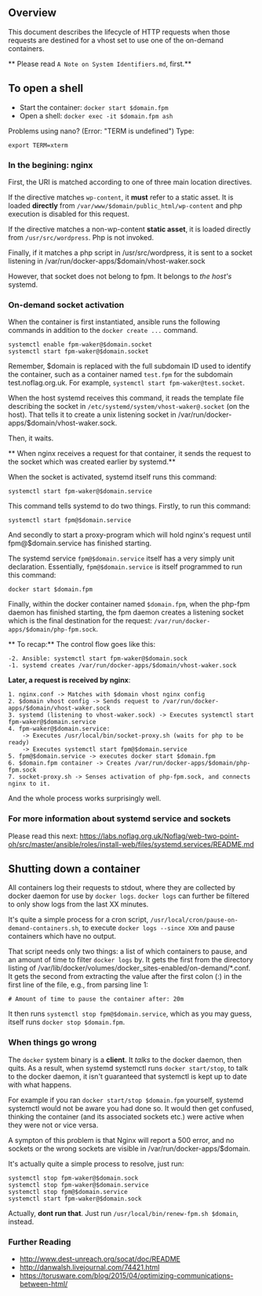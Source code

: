 ## Overview
This document describes the lifecycle of HTTP requests when those requests are destined for a vhost set to use one of the on-demand containers.

** Please read `A Note on System Identifiers.md`, first.**

## To open a shell

* Start the container: `docker start $domain.fpm`
* Open a shell: `docker exec -it $domain.fpm ash`

Problems using nano? (Error: "TERM is undefined") Type:

    export TERM=xterm

### In the begining: nginx

First, the URI is matched according to one of three main location directives.

If the directive matches `wp-content`, it **must** refer to a static asset. It is loaded **directly** from `/var/www/$domain/public_html/wp-content` and php execution is disabled for this request.

If the directive matches a non-wp-content **static asset**, it is loaded directly from `/usr/src/wordpress`. Php is not invoked.

Finally, if it matches a php script in /usr/src/wordpress, it is sent to a socket listening in /var/run/docker-apps/$domain/vhost-waker.sock

However, that socket does not belong to fpm. It belongs to *the host's* systemd.

### On-demand socket activation

When the container is first instantiated, ansible runs the following commands in addition to the `docker create ...` command.

	systemctl enable fpm-waker@$domain.socket
	systemctl start fpm-waker@$domain.socket

Remember, $domain is replaced with the full subdomain ID used to identify the container, such as a container named `test.fpm` for the subdomain test.noflag.org.uk. For example, `systemctl start fpm-waker@test.socket`.

When the host systemd receives this command, it reads the template file describing the socket in `/etc/systemd/system/vhost-waker@.socket` (on the host). That tells it to create a unix listening socket in /var/run/docker-apps/$domain/vhost-waker.sock.

Then, it waits.

** When nginx receives a request for that container, it sends the request to the socket which was created earlier by systemd.**

When the socket is activated, systemd itself runs this command:

	systemctl start fpm-waker@$domain.service
	
This command tells systemd to do two things. Firstly, to run this command:

	systemctl start fpm@$domain.service

And secondly to start a proxy-program which will hold nginx's request until fpm@$domain.service has finished starting.

The systemd service `fpm@$domain.service` itself has a very simply unit declaration. Essentially, `fpm@$domain.service` is itself programmed to run this command:

	docker start $domain.fpm
	
Finally, within the docker container named `$domain.fpm`, when the php-fpm daemon has finished starting, the fpm daemon creates a listening socket which is the final destination for the request: `/var/run/docker-apps/$domain/php-fpm.sock`.

** To recap:** The control flow goes like this:

	-2. Ansible: systemctl start fpm-waker@$domain.sock
	-1. systemd creates /var/run/docker-apps/$domain/vhost-waker.sock

**Later, a request is received by nginx**:

	1. nginx.conf -> Matches with $domain vhost nginx config
	2. $domain vhost config -> Sends request to /var/run/docker-apps/$domain/vhost-waker.sock
	3. systemd (listening to vhost-waker.sock) -> Executes systemctl start fpm-waker@$domain.service
	4. fpm-waker@$domain.service:
		-> Executes /usr/local/bin/socket-proxy.sh (waits for php to be ready)
		-> Executes systemctl start fpm@$domain.service
	5. fpm@$domain.service -> executes docker start $domain.fpm
	6. $domain.fpm container -> Creates /var/run/docker-apps/$domain/php-fpm.sock
	7. socket-proxy.sh -> Senses activation of php-fpm.sock, and connects nginx to it.
	
And the whole process works surprisingly well.

### For more information about systemd service and sockets

Please read this next: https://labs.noflag.org.uk/Noflag/web-two-point-oh/src/master/ansible/roles/install-web/files/systemd.services/README.md

## Shutting down a container

All containers log their requests to stdout, where they are collected by docker daemon for use by `docker logs`. `docker logs` can further be filtered to only show logs from the last XX minutes.

It's quite a simple process for a cron script, `/usr/local/cron/pause-on-demand-containers.sh`, to execute `docker logs --since XXm` and pause containers which have no output.

That script needs only two things: a list of which containers to pause, and an amount of time to filter `docker logs` by. It gets the first from the directory listing of /var/lib/docker/volumes/docker_sites-enabled/on-demand/*.conf. It gets the second from extracting the value after the first colon (:) in the first line of the file, e.g., from parsing line 1:

	# Amount of time to pause the container after: 20m
	
It then runs `systemctl stop fpm@$domain.service`, which as you may guess, itself runs `docker stop $domain.fpm`.

### When things go wrong

The `docker` system binary is a **client**. It *talks* to the docker daemon, then quits. As a result, when systemd systemctl runs `docker start/stop`, to talk to the docker daemon, it isn't guaranteed that systemctl is kept up to date with what happens.

For example if you ran `docker start/stop $domain.fpm` yourself, systemd systemctl would not be aware you had done so. It would then get confused, thinking the container (and its associated sockets etc.) were active when they were not or vice versa.

A sympton of this problem is that Nginx will report a 500 error, and no sockets or the wrong sockets are visible in /var/run/docker-apps/$domain.

It's actually quite a simple process to resolve, just run:

	systemctl stop fpm-waker@$domain.sock
	systemctl stop fpm-waker@$domain.service
	systemctl stop fpm@$domain.service
	systemctl start fpm-waker@$domain.sock

Actually, **dont run that**. Just run `/usr/local/bin/renew-fpm.sh $domain`, instead.

### Further Reading

* http://www.dest-unreach.org/socat/doc/README
* http://danwalsh.livejournal.com/74421.html
* https://torusware.com/blog/2015/04/optimizing-communications-between-html/
